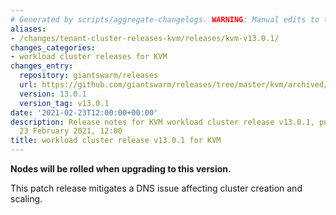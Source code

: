 ```yaml
---
# Generated by scripts/aggregate-changelogs. WARNING: Manual edits to this files will be overwritten.
aliases:
- /changes/tenant-cluster-releases-kvm/releases/kvm-v13.0.1/
changes_categories:
- workload cluster releases for KVM
changes_entry:
  repository: giantswarm/releases
  url: https://github.com/giantswarm/releases/tree/master/kvm/archived/v13.0.1
  version: 13.0.1
  version_tag: v13.0.1
date: '2021-02-23T12:00:00+00:00'
description: Release notes for KVM workload cluster release v13.0.1, published on
  23 February 2021, 12:00
title: workload cluster release v13.0.1 for KVM
---
```


**Nodes will be rolled when upgrading to this version.**

This patch release mitigates a DNS issue affecting cluster creation and scaling.
